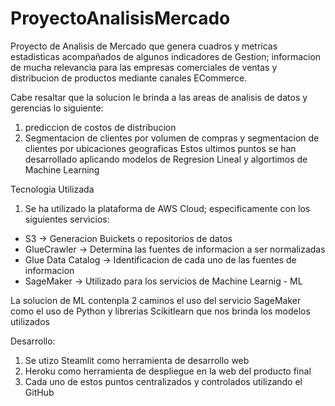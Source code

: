 # ProyectoAnalisisMercado
Proyecto de Analisis de Mercado que genera cuadros y metricas estadisticas acompañados de algunos indicadores de Gestion; 
informacion de mucha relevancia para las empresas comerciales de ventas y distribucion de productos mediante canales ECommerce.

Cabe resaltar que la solucion le brinda a las areas de analisis de datos y gerencias lo siguiente: 
1. prediccion de costos de distribucion
2. Segmentacion de clientes por volumen de compras y segmentacion de clientes por ubicaciones geograficas
Estos ultimos puntos se han desarrollado aplicando modelos de Regresion Lineal y algortimos de Machine Learning

Tecnologia Utilizada
1. Se ha utilizado la plataforma de AWS Cloud; especificamente con los siguientes servicios:
* S3          -> Generacion Buickets o repositorios de datos
* GlueCrawler -> Determina las fuentes de informacion a ser normalizadas
* Glue Data Catalog -> Identificacion de cada uno de las fuentes de informacion
* SageMaker   -> Utilizado para los servicios de Machine Learnig - ML

La solucion de ML contenpla 2 caminos el uso del servicio SageMaker como el uso de Python y librerias Scikitlearn que nos brinda los modelos utilizados

Desarrollo:
1. Se utizo Steamlit como herramienta de desarrollo web
2. Heroku como herramienta de despliegue en la web del producto final
3. Cada uno de estos puntos centralizados y controlados utilizando el GitHub


